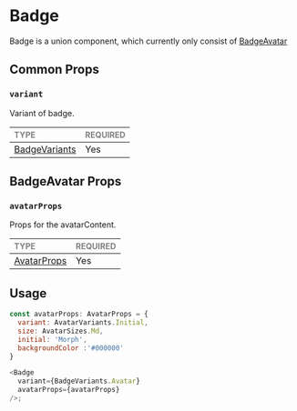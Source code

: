 # Badge

Badge is a union component, which currently only consist of [BadgeAvatar](./variants/BadgeAvatar/BadgeAvatar.tsx)

## Common Props

### `variant`

Variant of badge.

| <span style="color:gray;font-size:14px">TYPE</span> | <span style="color:gray;font-size:14px">REQUIRED</span> |
| :-------------------------------------------------- | :------------------------------------------------------ |
| [BadgeVariants](../../Badge.types.ts)                                           | Yes                                                     |

## BadgeAvatar Props

### `avatarProps`

Props for the avatarContent.

| <span style="color:gray;font-size:14px">TYPE</span> | <span style="color:gray;font-size:14px">REQUIRED</span> |
| :-------------------------------------------------- | :------------------------------------------------------ |
| [AvatarProps](../../../../Avatars/Avatar/Avatar.types.ts)                                              | Yes                                                     |

## Usage

```javascript
const avatarProps: AvatarProps = {
  variant: AvatarVariants.Initial,
  size: AvatarSizes.Md,
  initial: 'Morph',
  backgroundColor :'#000000'
}

<Badge
  variant={BadgeVariants.Avatar}
  avatarProps={avatarProps}
/>;
```